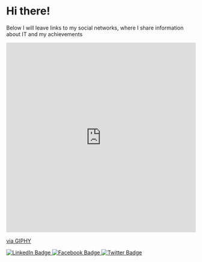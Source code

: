 <h1> Hi there! </h1>
<p> Below I will leave links to my social networks, where I share information about IT and my achievements </p>

<div style="width:100%;height:0;padding-bottom:100%;position:relative;"><iframe src="https://giphy.com/embed/eg4q8ka6zQuQ2qgKwe" width="100%" height="100%" style="position:absolute" frameBorder="0" class="giphy-embed" allowFullScreen></iframe></div><p><a href="https://giphy.com/stickers/css-html-indonesiasiapkerja-eg4q8ka6zQuQ2qgKwe">via GIPHY</a></p>


<div id="badges">
  <a href="https://www.linkedin.com/in/oliya-rakhmatova-14a48a204/">
    <img src="https://img.shields.io/badge/LinkedIn-blue?style=for-the-badge&logo=linkedin&logoColor=white" alt="LinkedIn Badge"/>
  </a>
  <a href="https://www.facebook.com/oliya.raxmatova">
    <img src="https://img.shields.io/badge/Facebook-blue?style=for-the-badge&logo=facebook&logoColor=white" alt="Facebook Badge"/>
  </a>
  <a href="your-twitter-URL">
    <img src="https://img.shields.io/badge/Twitter-blue?style=for-the-badge&logo=twitter&logoColor=white" alt="Twitter Badge"/>
  </a>
</div>
